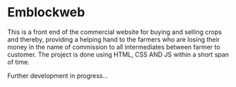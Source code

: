 # Emblockweb

This is a front end of the commercial website for buying and selling crops and thereby, providing a helping hand to the farmers who are losing their money in the name of commission to all intermediates between farmer to customer. The project is done using HTML, CSS AND JS within a short span of time.

Further development in progress...

